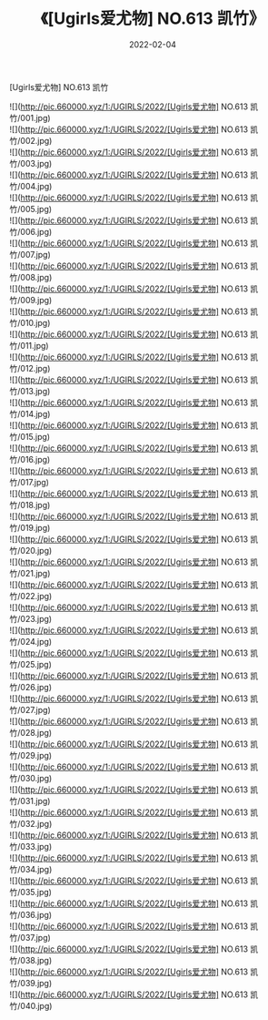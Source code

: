 ﻿---
layout: post
title:  《[Ugirls爱尤物] NO.613 凯竹》
date:   2022-02-04
img: http://pic.660000.xyz/1:/UGIRLS/2022/[Ugirls爱尤物] NO.613 凯竹/000.jpg
categories: [美女, 清纯, 唯美]
---

[Ugirls爱尤物] NO.613 凯竹

 ![](http://pic.660000.xyz/1:/UGIRLS/2022/[Ugirls爱尤物] NO.613 凯竹/001.jpg) <br>![](http://pic.660000.xyz/1:/UGIRLS/2022/[Ugirls爱尤物] NO.613 凯竹/002.jpg) <br>![](http://pic.660000.xyz/1:/UGIRLS/2022/[Ugirls爱尤物] NO.613 凯竹/003.jpg) <br>![](http://pic.660000.xyz/1:/UGIRLS/2022/[Ugirls爱尤物] NO.613 凯竹/004.jpg) <br>![](http://pic.660000.xyz/1:/UGIRLS/2022/[Ugirls爱尤物] NO.613 凯竹/005.jpg) <br>![](http://pic.660000.xyz/1:/UGIRLS/2022/[Ugirls爱尤物] NO.613 凯竹/006.jpg) <br>![](http://pic.660000.xyz/1:/UGIRLS/2022/[Ugirls爱尤物] NO.613 凯竹/007.jpg) <br>![](http://pic.660000.xyz/1:/UGIRLS/2022/[Ugirls爱尤物] NO.613 凯竹/008.jpg) <br>![](http://pic.660000.xyz/1:/UGIRLS/2022/[Ugirls爱尤物] NO.613 凯竹/009.jpg) <br>![](http://pic.660000.xyz/1:/UGIRLS/2022/[Ugirls爱尤物] NO.613 凯竹/010.jpg) <br>![](http://pic.660000.xyz/1:/UGIRLS/2022/[Ugirls爱尤物] NO.613 凯竹/011.jpg) <br>![](http://pic.660000.xyz/1:/UGIRLS/2022/[Ugirls爱尤物] NO.613 凯竹/012.jpg) <br>![](http://pic.660000.xyz/1:/UGIRLS/2022/[Ugirls爱尤物] NO.613 凯竹/013.jpg) <br>![](http://pic.660000.xyz/1:/UGIRLS/2022/[Ugirls爱尤物] NO.613 凯竹/014.jpg) <br>![](http://pic.660000.xyz/1:/UGIRLS/2022/[Ugirls爱尤物] NO.613 凯竹/015.jpg) <br>![](http://pic.660000.xyz/1:/UGIRLS/2022/[Ugirls爱尤物] NO.613 凯竹/016.jpg) <br>![](http://pic.660000.xyz/1:/UGIRLS/2022/[Ugirls爱尤物] NO.613 凯竹/017.jpg) <br>![](http://pic.660000.xyz/1:/UGIRLS/2022/[Ugirls爱尤物] NO.613 凯竹/018.jpg) <br>![](http://pic.660000.xyz/1:/UGIRLS/2022/[Ugirls爱尤物] NO.613 凯竹/019.jpg) <br>![](http://pic.660000.xyz/1:/UGIRLS/2022/[Ugirls爱尤物] NO.613 凯竹/020.jpg) <br>![](http://pic.660000.xyz/1:/UGIRLS/2022/[Ugirls爱尤物] NO.613 凯竹/021.jpg) <br>![](http://pic.660000.xyz/1:/UGIRLS/2022/[Ugirls爱尤物] NO.613 凯竹/022.jpg) <br>![](http://pic.660000.xyz/1:/UGIRLS/2022/[Ugirls爱尤物] NO.613 凯竹/023.jpg) <br>![](http://pic.660000.xyz/1:/UGIRLS/2022/[Ugirls爱尤物] NO.613 凯竹/024.jpg) <br>![](http://pic.660000.xyz/1:/UGIRLS/2022/[Ugirls爱尤物] NO.613 凯竹/025.jpg) <br>![](http://pic.660000.xyz/1:/UGIRLS/2022/[Ugirls爱尤物] NO.613 凯竹/026.jpg) <br>![](http://pic.660000.xyz/1:/UGIRLS/2022/[Ugirls爱尤物] NO.613 凯竹/027.jpg) <br>![](http://pic.660000.xyz/1:/UGIRLS/2022/[Ugirls爱尤物] NO.613 凯竹/028.jpg) <br>![](http://pic.660000.xyz/1:/UGIRLS/2022/[Ugirls爱尤物] NO.613 凯竹/029.jpg) <br>![](http://pic.660000.xyz/1:/UGIRLS/2022/[Ugirls爱尤物] NO.613 凯竹/030.jpg) <br>![](http://pic.660000.xyz/1:/UGIRLS/2022/[Ugirls爱尤物] NO.613 凯竹/031.jpg) <br>![](http://pic.660000.xyz/1:/UGIRLS/2022/[Ugirls爱尤物] NO.613 凯竹/032.jpg) <br>![](http://pic.660000.xyz/1:/UGIRLS/2022/[Ugirls爱尤物] NO.613 凯竹/033.jpg) <br>![](http://pic.660000.xyz/1:/UGIRLS/2022/[Ugirls爱尤物] NO.613 凯竹/034.jpg) <br>![](http://pic.660000.xyz/1:/UGIRLS/2022/[Ugirls爱尤物] NO.613 凯竹/035.jpg) <br>![](http://pic.660000.xyz/1:/UGIRLS/2022/[Ugirls爱尤物] NO.613 凯竹/036.jpg) <br>![](http://pic.660000.xyz/1:/UGIRLS/2022/[Ugirls爱尤物] NO.613 凯竹/037.jpg) <br>![](http://pic.660000.xyz/1:/UGIRLS/2022/[Ugirls爱尤物] NO.613 凯竹/038.jpg) <br>![](http://pic.660000.xyz/1:/UGIRLS/2022/[Ugirls爱尤物] NO.613 凯竹/039.jpg) <br>![](http://pic.660000.xyz/1:/UGIRLS/2022/[Ugirls爱尤物] NO.613 凯竹/040.jpg) <br>